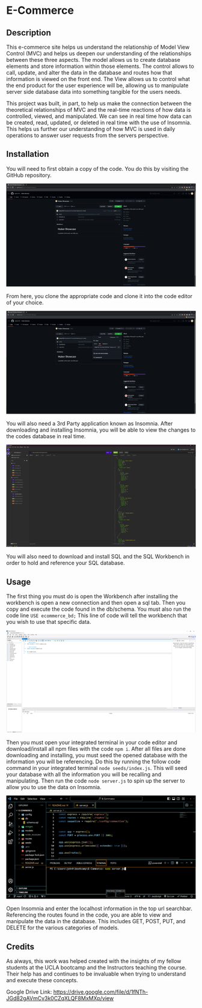 # E-Commerce

## Description

This e-commerce site helps us understand the relationship of Model View Control (MVC) and helps us deepen our understanding of the relationships between these three aspects. The model allows us to create database elements and store information within those elements. The control allows to call, update, and alter the data in the database and routes how that information is viewed on the front end. The View allows us to control what the end product for the user experience will be, allowing us to manipulate server side database data into something tangible for the users needs.

This project was built, in part, to help us make the connection between the theoretical relationships of MVC and the real-time reactions of how data is controlled, viewed, and manipulated. We can see in real time how data can be created, read, updated, or deleted in real time with the use of Insomnia. This helps us further our understanding of how MVC is used in daily operations to answer user requests from the servers perspective.

## Installation

You will need to first obtain a copy of the code. You do this by visiting the GitHub repository.

![GitHub Pages](./images/GithubPages.png)

From here, you clone the appropriate code and clone it into the code editor of your choice.

![GitHub Code](./images/GithubCode.png)

You will also need a 3rd Party application known as Insomnia. After downloading and installing Insomnia, you will be able to view the changes to the codes database in real time.

![Insomnia](./images/Insomnia.png)

You will also need to download and install SQL and the SQL Workbench in order to hold and reference your SQL database.

## Usage

The first thing you must do is open the Workbench after installing the workbench is open a new connection and then open a sql tab. Then you copy and execute the code found in the db/schema. You must also run the code line `USE ecommerce_bd;` This line of code will tell the workbench that you wish to use that specific data.

![Workbench SQL Code](./images/Workbench.png)

Then you must open your integrated terminal in your code editor and download/install all npm files with the code `npm i`. After all files are done downloading and installing, you must seed the opened database with the information you will be referencing. Do this by running the follow code command in your integrated terminal `node seeds/index.js`. This will seed your database with all the information you will be recalling and manipulating. Then run the code `node server.js` to spin up the server to allow you to use the data on Insomnia.

![Integrated Terminal](./images/node%20server.js.png)

Open Insomnia and enter the localhost information in the top url searchbar. Referencing the routes found in the code, you are able to view and manipulate the data in the database. This includes GET, POST, PUT, and DELETE for the various categories of models.

## Credits
As always, this work was helped created with the insights of my fellow students at the UCLA bootcamp and the Instructors teaching the course. Their help has and continues to be invaluable when trying to understand and execute these concepts.


Google Drive Link: https://drive.google.com/file/d/1fNTh-JGd82gAVmCv3k0CZqXLQF8MxMXp/view